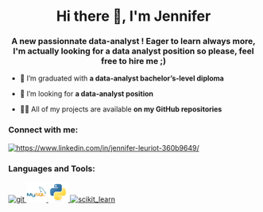 <h1 align="center">Hi there 👋, I'm Jennifer</h1>
<h3 align="center">A new passionnate data-analyst ! Eager to learn always more, I'm actually looking for a data analyst position so please, feel free to hire me ;)</h3>

- 🌱 I’m graduated with **a data-analyst bachelor’s-level diploma**

- 🤝 I’m looking for **a data-analyst position**

- 👨‍💻 All of my projects are available **on my GitHub repositories**

<h3 align="left">Connect with me:</h3>
<p align="left">
<a href="https://linkedin.com/in/https://www.linkedin.com/in/jennifer-leuriot-360b9649/" target="blank"><img align="center" src="https://raw.githubusercontent.com/rahuldkjain/github-profile-readme-generator/master/src/images/icons/Social/linked-in-alt.svg" alt="https://www.linkedin.com/in/jennifer-leuriot-360b9649/" height="30" width="40" /></a>
</p>

<h3 align="left">Languages and Tools:</h3>
<p align="left"> <a href="https://git-scm.com/" target="_blank" rel="noreferrer"> <img src="https://www.vectorlogo.zone/logos/git-scm/git-scm-icon.svg" alt="git" width="40" height="40"/> </a> <a href="https://www.mysql.com/" target="_blank" rel="noreferrer"> <img src="https://raw.githubusercontent.com/devicons/devicon/master/icons/mysql/mysql-original-wordmark.svg" alt="mysql" width="40" height="40"/> </a> <a href="https://www.python.org" target="_blank" rel="noreferrer"> <img src="https://raw.githubusercontent.com/devicons/devicon/master/icons/python/python-original.svg" alt="python" width="40" height="40"/> </a> <a href="https://scikit-learn.org/" target="_blank" rel="noreferrer"> <img src="https://upload.wikimedia.org/wikipedia/commons/0/05/Scikit_learn_logo_small.svg" alt="scikit_learn" width="40" height="40"/> </a> </p>
